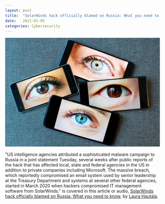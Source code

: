 ```yaml
---
layout: post
title:  "SolarWinds hack officially blamed on Russia: What you need to know"
date:   2021-01-05
categories: Cybersecurity 
---
```


![solarwindshack.png](/assets/images/solarwindshack.png)

"US intelligence agencies attributed a sophisticated malware campaign to Russia in a joint statement Tuesday, several weeks after public reports of the hack that has affected local, state and federal agencies in the US in addition to private companies including Microsoft. The massive breach, which reportedly compromised an email system used by senior leadership at the Treasury Department and systems at several other federal agencies, started in March 2020 when hackers compromised IT management software from SolarWinds." is covered in this article or audio, [SolarWinds hack officially blamed on Russia: What you need to know][SolarWinds hack], by [Laura Hautala](https://www.cnet.com/profiles/laurahautala/).

[SolarWinds hack]: https://www.cnet.com/news/solarwinds-hack-officially-blamed-on-russia-what-you-need-to-know/
